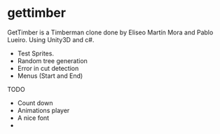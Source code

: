 # gettimber
GetTimber is a Timberman clone done by Eliseo Martín Mora and Pablo Lueiro.
Using Unity3D and c#.

* Test Sprites.
* Random tree generation
* Error in cut detection
* Menus (Start and End)

TODO
* Count down
* Animations player
* A nice font
* 
